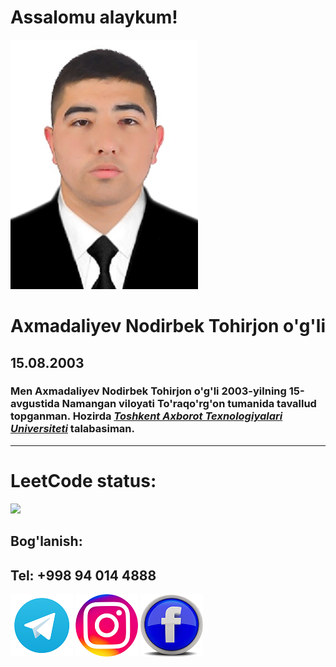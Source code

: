 # Assalomu alaykum!<br>
![Surat](picture.jpg)
# Axmadaliyev Nodirbek Tohirjon o'g'li
## 15.08.2003
### Men Axmadaliyev Nodirbek Tohirjon o'g'li 2003-yilning 15-avgustida Namangan viloyati To'raqo'rg'on tumanida tavallud topganman. Hozirda [***Toshkent Axborot Texnologiyalari Universiteti***](https://tuit.uz/) talabasiman.<hr>
# LeetCode status:<br>
![](https://leetcard.jacoblin.cool/nodirbek_cpp?ext=heatmap)
## Bog'lanish:
## Tel: +998 94 014 4888

[![telegram](logo/tg.png)](https://t.me/Nodirbek_Axmadaliyev)
[![Instagram](logo/insta.png)](https://www.bing.com/ck/a?!&&p=6437f5ac746b253aJmltdHM9MTcxMTkyOTYwMCZpZ3VpZD0wZTY2NWE5Mi03ZDFlLTY2ZjYtMTU2ZS00ZWE2N2M0OTY3ZWQmaW5zaWQ9NTE3Ng&ptn=3&ver=2&hsh=3&fclid=0e665a92-7d1e-66f6-156e-4ea67c4967ed&psq=instagram+nodirbek_axmadaliyev&u=a1aHR0cHM6Ly93d3cuaW5zdGFncmFtLmNvbS9ub2RpcmJla19heG1hZGFsaXlldi8&ntb=1)
[![facebook](logo/facebook.png)](https://www.facebook.com/people/Nodirbek-Axmadaliyev/pfbid0Sz72dLKtWjgCopqJi3ge5K1Ls3gu5twvKcfnacEUn2VD5RDoxFHiYwfKSEWbxwMBl/)

